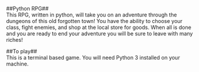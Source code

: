 ##Python RPG##
<br>
This RPG, written in python, will take you on an adventure through the dungeons of this old forgotten town!
You have the ability to choose your class, fight enemies, and shop at the local store for goods. 
When all is done and you are ready to end your adventure you will be sure to leave with many riches!

##To play##
<br>
This is a terminal based game. You will need Python 3 installed on your machine.
